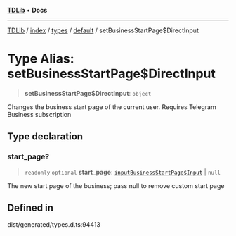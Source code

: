 [**TDLib**](../../../../../../README.md) • **Docs**

***

[TDLib](../../../../../../modules.md) / [index](../../../../../README.md) / [types](../../../README.md) / [default](../README.md) / setBusinessStartPage$DirectInput

# Type Alias: setBusinessStartPage$DirectInput

> **setBusinessStartPage$DirectInput**: `object`

Changes the business start page of the current user. Requires Telegram Business subscription

## Type declaration

### start\_page?

> `readonly` `optional` **start\_page**: [`inputBusinessStartPage$Input`](inputBusinessStartPage$Input-1.md) \| `null`

The new start page of the business; pass null to remove custom start page

## Defined in

dist/generated/types.d.ts:94413
